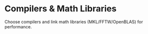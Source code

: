 # Compilers & Math Libraries

Choose compilers and link math libraries (MKL/FFTW/OpenBLAS) for performance.
